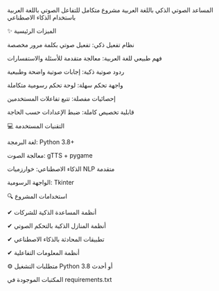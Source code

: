 المساعد الصوتي الذكي باللغة العربية
مشروع متكامل للتفاعل الصوتي باللغة العربية باستخدام الذكاء الاصطناعي

✨ الميزات الرئيسية

نظام تفعيل ذكي: تفعيل صوتي بكلمة مرور مخصصة

فهم طبيعي للغة العربية: معالجة متقدمة للأسئلة والاستفسارات

ردود صوتية ذكية: إجابات صوتية واضحة وطبيعية

واجهة تحكم سهلة: لوحة تحكم رسومية متكاملة

إحصائيات مفصلة: تتبع تفاعلات المستخدمين

قابلية تخصيص كاملة: ضبط الإعدادات حسب الحاجة

💻 التقنيات المستخدمة

لغة البرمجة: Python 3.8+

معالجة الصوت: gTTS + pygame

الذكاء الاصطناعي: خوارزميات NLP متقدمة

الواجهة الرسومية: Tkinter

🔍 استخدامات المشروع

✔ أنظمة المساعدة الذكية للشركات

✔ أنظمة المنازل الذكية بالتحكم الصوتي

✔ تطبيقات المحادثة بالذكاء الاصطناعي

✔ أنظمة المعلومات التفاعلية


⚙ متطلبات التشغيل
Python 3.8 أو أحدث

المكتبات الموجودة في requirements.txt
